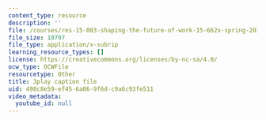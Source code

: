 ```yaml
---
content_type: resource
description: ''
file: /courses/res-15-003-shaping-the-future-of-work-15-662x-spring-2016/498c8e59ef456a069f6dc9a6c93fe511_Gr_MZYzAWGI.srt
file_size: 10797
file_type: application/x-subrip
learning_resource_types: []
license: https://creativecommons.org/licenses/by-nc-sa/4.0/
ocw_type: OCWFile
resourcetype: Other
title: 3play caption file
uid: 498c8e59-ef45-6a06-9f6d-c9a6c93fe511
video_metadata:
  youtube_id: null
---
```


